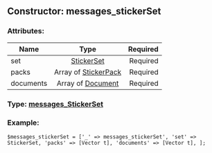 ## Constructor: messages\_stickerSet  

### Attributes:

| Name     |    Type       | Required |
|----------|:-------------:|---------:|
|set|[StickerSet](../types/StickerSet.md) | Required|
|packs|Array of [StickerPack](../types/StickerPack.md) | Required|
|documents|Array of [Document](../types/Document.md) | Required|


### Type: [messages\_StickerSet](../types/messages\_StickerSet.md)

### Example:


```
$messages_stickerSet = ['_' => messages_stickerSet', 'set' => StickerSet, 'packs' => [Vector t], 'documents' => [Vector t], ];
```